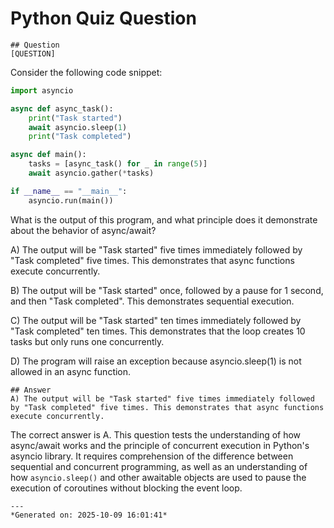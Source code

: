 # Python Quiz Question
    
    ## Question
    [QUESTION]
Consider the following code snippet:

```python
import asyncio

async def async_task():
    print("Task started")
    await asyncio.sleep(1)
    print("Task completed")

async def main():
    tasks = [async_task() for _ in range(5)]
    await asyncio.gather(*tasks)

if __name__ == "__main__":
    asyncio.run(main())
```

What is the output of this program, and what principle does it demonstrate about the behavior of async/await?

A) The output will be "Task started" five times immediately followed by "Task completed" five times. This demonstrates that async functions execute concurrently.

B) The output will be "Task started" once, followed by a pause for 1 second, and then "Task completed". This demonstrates sequential execution.

C) The output will be "Task started" ten times immediately followed by "Task completed" ten times. This demonstrates that the loop creates 10 tasks but only runs one concurrently.

D) The program will raise an exception because asyncio.sleep(1) is not allowed in an async function.
    
    ## Answer
    A) The output will be "Task started" five times immediately followed by "Task completed" five times. This demonstrates that async functions execute concurrently.

The correct answer is A. This question tests the understanding of how async/await works and the principle of concurrent execution in Python's asyncio library. It requires comprehension of the difference between sequential and concurrent programming, as well as an understanding of how `asyncio.sleep()` and other awaitable objects are used to pause the execution of coroutines without blocking the event loop.
    
    ---
    *Generated on: 2025-10-09 16:01:41*
    